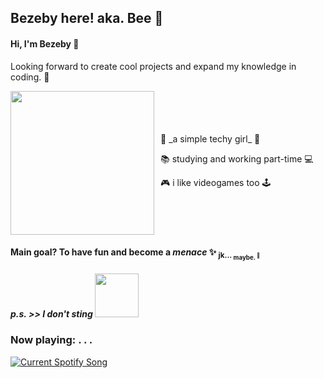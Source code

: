 ## Bezeby here! aka. Bee 🐝

#### Hi, I'm Bezeby 💜 
Looking forward to create cool projects and expand my knowledge in coding. 👾
<div style="display: flex; align-items: center;">
    <img src="https://vignette.wikia.nocookie.net/undertale/images/9/92/Giphy.gif/revision/latest?cb=20160614134158&path-prefix=pl" width="230" style="margin-right: 10px;"/>
    <div>
        <p>🌺 _a simple techy girl_ 🌺</p>
        <p>📚 studying and working part-time 💻</p>
        <p>🎮 i like videogames too 🕹️
    </div>
</div>


#### Main goal? To have fun and become a _menace_ ✨ <sub> jk... <sub> maybe. <sup> 👀 </sup> </sub> </sub>

##### p.s. >> _I don't sting_ <img src="https://cdn.discordapp.com/attachments/1044027006125346857/1264619330038141023/bee-4059848034.gif?ex=669e8807&is=669d3687&hm=5b8308ff4a80d283c6c3b4417753e2f01db994427f887245135fa7550825ea85&" width="70"/>


### Now playing: . . . 

<a href=""> 
  <img src="https://spotify-bezeby.vercel.app/api?theme=dark" alt="Current Spotify Song">
</a>


